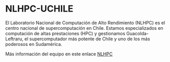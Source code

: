 # NLHPC-UCHILE

El Laboratorio Nacional de Computación de Alto Rendimiento (NLHPC) es el centro nacional de supercomputación en Chile. Estamos especializados en computación de altas prestaciones (HPC) y gestionamos Guacolda-Leftraru, el supercomputador más potente de Chile y uno de los más poderosos en Sudamérica.

Más información del equipo en este enlace [NLHPC](https://www.nlhpc.cl/)
